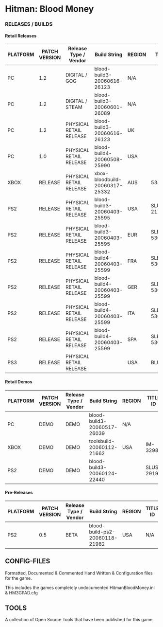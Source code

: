 # Hitman: Blood Money

### RELEASES / BUILDS

#### Retail Releases

| PLATFORM | PATCH VERSION | Release Type / Vendor   | Build String                   | REGION | TITLE ID   |
|----------|---------------|-------------------------|--------------------------------|--------|------------|
| PC       | 1.2           | DIGITAL / GOG           | blood-build3-20060616-26123    | N/A    |            |
| PC       | 1.2           | DIGITAL / STEAM         | blood-build3-20060601-26089    | N/A    |            |
| PC       | 1.2           | PHYSICAL RETAIL RELEASE | blood-build3-20060616-26123    | UK     |            |
| PC       | 1.0           | PHYSICAL RETAIL RELEASE | blood-build4-20060508-25990    | USA    |            |
| XBOX     | RELEASE       | PHYSICAL RETAIL RELEASE | xbox-bloodbuild-20060317-25332 | AUS    | 534300FA   |
| PS2      | RELEASE       | PHYSICAL RETAIL RELEASE | blood-build3-20060403-25595    | USA    | SLUS-21108 |
| PS2      | RELEASE       | PHYSICAL RETAIL RELEASE | blood-build3-20060403-25595    | EUR    | SLES-53028 |
| PS2      | RELEASE       | PHYSICAL RETAIL RELEASE | blood-build4-20060403-25599    | FRA    | SLES-53029 |
| PS2      | RELEASE       | PHYSICAL RETAIL RELEASE | blood-build4-20060403-25599    | GER    | SLES-53030 |
| PS2      | RELEASE       | PHYSICAL RETAIL RELEASE | blood-build4-20060403-25599    | ITA    | SLES-53031 |
| PS2      | RELEASE       | PHYSICAL RETAIL RELEASE | blood-build4-20060403-25599    | SPA    | SLES-53032 |
| PS3      | RELEASE       | PHYSICAL RETAIL RELEASE |                                | USA    | BLUS30942  |

#### Retail Demos

| PLATFORM | PATCH VERSION | Release Type / Vendor   | Build String                   | REGION | TITLE ID   |
|----------|---------------|-------------------------|--------------------------------|--------|------------|
| PC       | DEMO          | DEMO                    | blood-build3-20060517-26039    | N/A    |            |
| XBOX     | DEMO          | DEMO                    | toolsbuild-20060112-21662      | USA    | IM-32983   |
| PS2      | DEMO          | DEMO                    | blood-build3-20060124-22440    |        | SLUS 29191 |

#### Pre-Releases

| PLATFORM | PATCH VERSION | Release Type / Vendor   | Build String                   | REGION | TITLE ID   |
|----------|---------------|-------------------------|--------------------------------|--------|------------|
| PS2      | 0.5           | BETA                    | blood-build-ps2-20060118-21982 | USA    | N/A        |

## CONFIG-FILES
Formatted, Documented & Commented Hand Written & Configuration files for the game.

This includes the games completely undocumented HitmanBloodMoney.ini & HM3GPAD.cfg

## TOOLS
A collection of Open Source Tools that have been published for this game.

